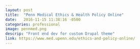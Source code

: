```yaml
---
layout: post
title:  "Penn Medical Ethics & Health Policy Online"
date:   2016-11-15 11:38:16 -0500
categories: professional
image: pennmed.png
descrip: "Front end dev for custom Drupal theme"
link: https://www.med.upenn.edu/ethics-and-policy-online/
---
```


